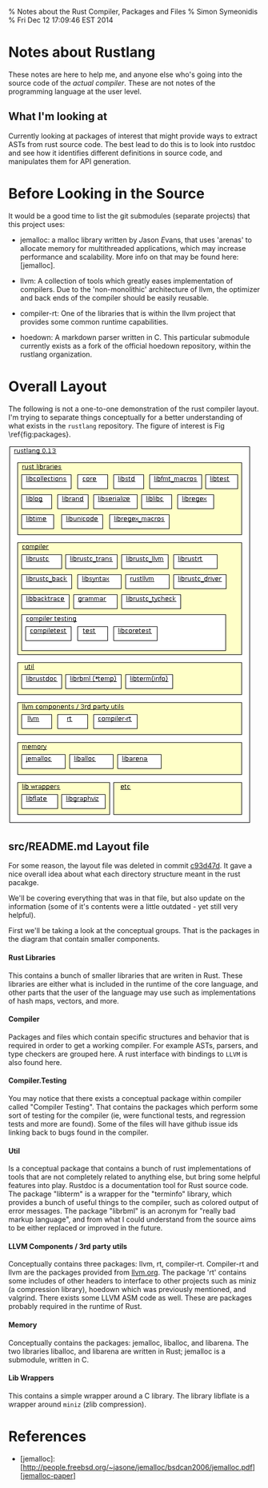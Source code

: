 % Notes about the Rust Compiler, Packages and Files
% Simon Symeonidis
% Fri Dec 12 17:09:46 EST 2014

# Notes about Rustlang

These notes are here to help me, and anyone else who's going into the source
code of the _actual compiler_. These are not notes of the programming language
at the user level.

## What I'm looking at

Currently looking at packages of interest that might provide ways to extract
ASTs from rust source code. The best lead to do this is to look into rustdoc and
see how it identifies different definitions in source code, and manipulates them
for API generation.

# Before Looking in the Source

It would be a good time to list the git submodules (separate projects) that this
project uses:

- jemalloc: a malloc library written by *J*ason *E*vans, that uses 'arenas' to
  allocate memory for multithreaded applications, which may increase performance
  and scalability. More info on that may be found here: \[jemalloc\].

- llvm: A collection of tools which greatly eases implementation of compilers.
  Due to the 'non-monolithic' architecture of llvm, the optimizer and back ends
  of the compiler should be easily reusable.

- compiler-rt: One of the libraries that is within the llvm project that
  provides some common runtime capabilities.

- hoedown: A markdown parser written in C. This particular submodule currently
  exists as a fork of the official hoedown repository, within the rustlang
  organization.

# Overall Layout

The following is not a one-to-one demonstration of the rust compiler layout. I'm
trying to separate things conceptually for a better understanding of what
exists in the `rustlang` repository. The figure of interest is Fig
\ref{fig:packages}.

![Overall Package Layout \label{fig:packages}](./fig/packages.png)

## src/README.md Layout file

For some reason, the layout file was deleted in commit [c93d47d][del-layout-commit].
It gave a nice overall idea about what each directory structure meant in the
rust pacakge.

[del-layout-commit]: https://github.com/rust-lang/rust/commit/c93d47d395d7490ed0d985ad205156119efd252d

We'll be covering everything that was in that file, but also update on the
information (some of it's contents were a little outdated - yet still very
helpful).

First we'll be taking a look at the conceptual groups. That is the packages in
the diagram that contain smaller components.

#### Rust Libraries

This contains a bunch of smaller libraries that are writen in Rust. These
libraries are either what is included in the runtime of the core language, and
other parts that the user of the language may use such as implementations of
hash maps, vectors, and more.

#### Compiler

Packages and files which contain specific structures and behavior that is
required in order to get a working compiler. For example ASTs, parsers, and type
checkers are grouped here. A rust interface with bindings to `LLVM` is also
found here.

#### Compiler.Testing

You may notice that there exists a conceptual package within compiler called
"Compiler Testing". That contains the packages which perform some sort of
testing for the compiler (ie, were functional tests, and regression tests and
more are found). Some of the files will have github issue ids linking back to
bugs found in the compiler.

#### Util

Is a conceptual package that contains a bunch of rust implementations of tools
that are not completely related to anything else, but bring some helpful
features into play. Rustdoc is a documentation tool for Rust source code. The
package "libterm" is a wrapper for the "terminfo" library, which provides a
bunch of useful things to the compiler, such as colored output of error
messages. The package "librbml" is an acronym for "really bad markup language",
and from what I could understand from the source aims to be either replaced or
improved in the future.

#### LLVM Components / 3rd party utils

Conceptually contains three packages: llvm, rt, compiler-rt. Compiler-rt and
llvm are the packages provided from [llvm.org](http://llvm.org). The package
'rt' contains some includes of other headers to interface to other projects such
as miniz (a compression library), hoedown which was previously mentioned, and
valgrind. There exists some LLVM ASM code as well. These are packages probably
required in the runtime of Rust.

<!---
TODO: I need to ask:
  - what is the point of the asm code in rt?
  - and does rt simply contain the libraries we need to compile and link against
    to provide a standard library for rust?
-->

#### Memory

Conceptually contains the packages: jemalloc, liballoc, and libarena. The two
libraries liballoc, and libarena are written in Rust; jemalloc is a submodule,
written in C.

#### Lib Wrappers

This contains a simple wrapper around a C library. The library libflate is a
wrapper around `miniz` (zlib compression).

# References

* \[jemalloc\]: [http://people.freebsd.org/~jasone/jemalloc/bsdcan2006/jemalloc.pdf][jemalloc-paper]

[jemalloc-paper]: http://people.freebsd.org/~jasone/jemalloc/bsdcan2006/jemalloc.pdf
